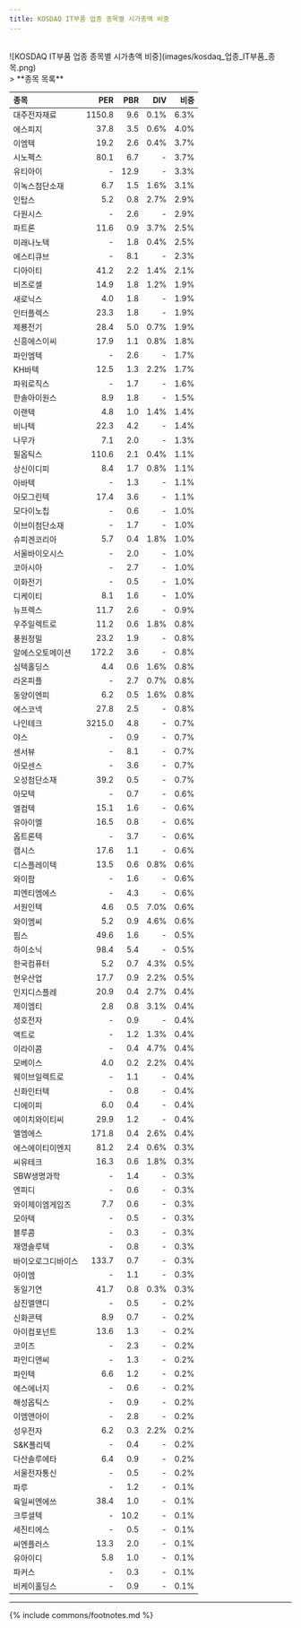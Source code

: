 ```yaml
---
title: KOSDAQ IT부품 업종 종목별 시가총액 비중
---
```

<br>
![KOSDAQ IT부품 업종 종목별 시가총액 비중](images/kosdaq_업종_IT부품_종목.png)

<br>
> **종목 목록<a id="list"></a>**

| **종목** | **PER** | **PBR** | **DIV** | **비중** |
| :------- | ------: | ------: | ------: | -------: |
| 대주전자재료 | 1150.8 | 9.6 | 0.1% | 6.3% |
| 에스피지 | 37.8 | 3.5 | 0.6% | 4.0% |
| 이엠텍 | 19.2 | 2.6 | 0.4% | 3.7% |
| 시노펙스 | 80.1 | 6.7 | - | 3.7% |
| 유티아이 | - | 12.9 | - | 3.3% |
| 이녹스첨단소재 | 6.7 | 1.5 | 1.6% | 3.1% |
| 인탑스 | 5.2 | 0.8 | 2.7% | 2.9% |
| 다원시스 | - | 2.6 | - | 2.9% |
| 파트론 | 11.6 | 0.9 | 3.7% | 2.5% |
| 미래나노텍 | - | 1.8 | 0.4% | 2.5% |
| 에스티큐브 | - | 8.1 | - | 2.3% |
| 디아이티 | 41.2 | 2.2 | 1.4% | 2.1% |
| 비츠로셀 | 14.9 | 1.8 | 1.2% | 1.9% |
| 새로닉스 | 4.0 | 1.8 | - | 1.9% |
| 인터플렉스 | 23.3 | 1.8 | - | 1.9% |
| 제룡전기 | 28.4 | 5.0 | 0.7% | 1.9% |
| 신흥에스이씨 | 17.9 | 1.1 | 0.8% | 1.8% |
| 파인엠텍 | - | 2.6 | - | 1.7% |
| KH바텍 | 12.5 | 1.3 | 2.2% | 1.7% |
| 파워로직스 | - | 1.7 | - | 1.6% |
| 한솔아이원스 | 8.9 | 1.8 | - | 1.5% |
| 이랜텍 | 4.8 | 1.0 | 1.4% | 1.4% |
| 비나텍 | 22.3 | 4.2 | - | 1.4% |
| 나무가 | 7.1 | 2.0 | - | 1.3% |
| 필옵틱스 | 110.6 | 2.1 | 0.4% | 1.1% |
| 상신이디피 | 8.4 | 1.7 | 0.8% | 1.1% |
| 아바텍 | - | 1.3 | - | 1.1% |
| 아모그린텍 | 17.4 | 3.6 | - | 1.1% |
| 모다이노칩 | - | 0.6 | - | 1.0% |
| 이브이첨단소재 | - | 1.7 | - | 1.0% |
| 슈피겐코리아 | 5.7 | 0.4 | 1.8% | 1.0% |
| 서울바이오시스 | - | 2.0 | - | 1.0% |
| 코아시아 | - | 2.7 | - | 1.0% |
| 이화전기 | - | 0.5 | - | 1.0% |
| 디케이티 | 8.1 | 1.6 | - | 1.0% |
| 뉴프렉스 | 11.7 | 2.6 | - | 0.9% |
| 우주일렉트로 | 11.2 | 0.6 | 1.8% | 0.8% |
| 풍원정밀 | 23.2 | 1.9 | - | 0.8% |
| 알에스오토메이션 | 172.2 | 3.6 | - | 0.8% |
| 심텍홀딩스 | 4.4 | 0.6 | 1.6% | 0.8% |
| 라온피플 | - | 2.7 | 0.7% | 0.8% |
| 동양이엔피 | 6.2 | 0.5 | 1.6% | 0.8% |
| 에스코넥 | 27.8 | 2.5 | - | 0.8% |
| 나인테크 | 3215.0 | 4.8 | - | 0.7% |
| 야스 | - | 0.9 | - | 0.7% |
| 센서뷰 | - | 8.1 | - | 0.7% |
| 아모센스 | - | 3.6 | - | 0.7% |
| 오성첨단소재 | 39.2 | 0.5 | - | 0.7% |
| 아모텍 | - | 0.7 | - | 0.6% |
| 엘컴텍 | 15.1 | 1.6 | - | 0.6% |
| 유아이엘 | 16.5 | 0.8 | - | 0.6% |
| 옵트론텍 | - | 3.7 | - | 0.6% |
| 캠시스 | 17.6 | 1.1 | - | 0.6% |
| 디스플레이텍 | 13.5 | 0.6 | 0.8% | 0.6% |
| 와이팜 | - | 1.6 | - | 0.6% |
| 피엔티엠에스 | - | 4.3 | - | 0.6% |
| 서원인텍 | 4.6 | 0.5 | 7.0% | 0.6% |
| 와이엠씨 | 5.2 | 0.9 | 4.6% | 0.6% |
| 핌스 | 49.6 | 1.6 | - | 0.5% |
| 하이소닉 | 98.4 | 5.4 | - | 0.5% |
| 한국컴퓨터 | 5.2 | 0.7 | 4.3% | 0.5% |
| 현우산업 | 17.7 | 0.9 | 2.2% | 0.5% |
| 인지디스플레 | 20.9 | 0.4 | 2.7% | 0.4% |
| 제이엠티 | 2.8 | 0.8 | 3.1% | 0.4% |
| 성호전자 | - | 0.9 | - | 0.4% |
| 액트로 | - | 1.2 | 1.3% | 0.4% |
| 이라이콤 | - | 0.4 | 4.7% | 0.4% |
| 모베이스 | 4.0 | 0.2 | 2.2% | 0.4% |
| 웨이브일렉트로 | - | 1.1 | - | 0.4% |
| 신화인터텍 | - | 0.8 | - | 0.4% |
| 디에이피 | 6.0 | 0.4 | - | 0.4% |
| 에이치와이티씨 | 29.9 | 1.2 | - | 0.4% |
| 엘엠에스 | 171.8 | 0.4 | 2.6% | 0.4% |
| 에스에이티이엔지 | 81.2 | 2.4 | 0.6% | 0.3% |
| 씨유테크 | 16.3 | 0.6 | 1.8% | 0.3% |
| SBW생명과학 | - | 1.4 | - | 0.3% |
| 엔피디 | - | 0.6 | - | 0.3% |
| 와이제이엠게임즈 | 7.7 | 0.6 | - | 0.3% |
| 모아텍 | - | 0.5 | - | 0.3% |
| 블루콤 | - | 0.3 | - | 0.3% |
| 재영솔루텍 | - | 0.8 | - | 0.3% |
| 바이오로그디바이스 | 133.7 | 0.7 | - | 0.3% |
| 아이엠 | - | 1.1 | - | 0.3% |
| 동일기연 | 41.7 | 0.8 | 0.3% | 0.3% |
| 삼진엘앤디 | - | 0.5 | - | 0.2% |
| 신화콘텍 | 8.9 | 0.7 | - | 0.2% |
| 아이컴포넌트 | 13.6 | 1.3 | - | 0.2% |
| 코이즈 | - | 2.3 | - | 0.2% |
| 파인디앤씨 | - | 1.3 | - | 0.2% |
| 파인텍 | 6.6 | 1.2 | - | 0.2% |
| 에스에너지 | - | 0.6 | - | 0.2% |
| 해성옵틱스 | - | 0.9 | - | 0.2% |
| 이엠앤아이 | - | 2.8 | - | 0.2% |
| 성우전자 | 6.2 | 0.3 | 2.2% | 0.2% |
| S&K폴리텍 | - | 0.4 | - | 0.2% |
| 다산솔루에타 | 6.4 | 0.9 | - | 0.2% |
| 서울전자통신 | - | 0.5 | - | 0.2% |
| 파루 | - | 1.2 | - | 0.1% |
| 육일씨엔에쓰 | 38.4 | 1.0 | - | 0.1% |
| 크루셜텍 | - | 10.2 | - | 0.1% |
| 세진티에스 | - | 0.5 | - | 0.1% |
| 씨엔플러스 | 13.3 | 2.0 | - | 0.1% |
| 유아이디 | 5.8 | 1.0 | - | 0.1% |
| 파커스 | - | 0.3 | - | 0.1% |
| 비케이홀딩스 | - | 0.9 | - | 0.1% |

---
{% include commons/footnotes.md %}